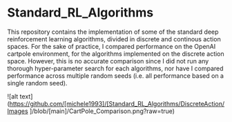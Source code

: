 # Standard_RL_Algorithms

This repository contains the implementation of some of the standard deep reinforcement learning algorithms, divided in discrete and continous action spaces. For the sake of practice, I compared performance on the OpenAI cartpole environment, for the algorithms implemented on the discrete action space. However, this is no accurate comparison since I did not run any thorough hyper-parameter search for each algorithms, nor have I compared performance across multiple random seeds (i.e. all performance based on a single random seed). 


![alt text](https://github.com/[michele1993]/[Standard_RL_Algorithms/DiscreteAction/Images
]/blob/[main]/CartPole_Comparison.png?raw=true)

